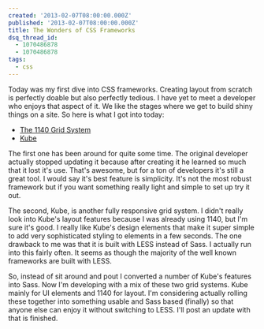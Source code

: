```yaml
---
created: '2013-02-07T08:00:00.000Z'
published: '2013-02-07T08:00:00.000Z'
title: The Wonders of CSS Frameworks
dsq_thread_id:
  - 1070486878
  - 1070486878
tags:
  - css
---
```


Today was my first dive into CSS frameworks. Creating layout from scratch is perfectly doable but also perfectly tedious. I have yet to meet a developer who enjoys that aspect of it. We like the stages where we get to build shiny things on a site. So here is what I got into today:

- [The 1140 Grid System](http://cssgrid.net/)
- [Kube](http://imperavi.com/kube/)

The first one has been around for quite some time. The original developer actually stopped updating it because after creating it he learned so much that it lost it's use. That's awesome, but for a ton of developers it's still a great tool. I would say it's best feature is simplicity. It's not the most robust framework but if you want something really light and simple to set up try it out.

The second, Kube, is another fully responsive grid system. I didn't really look into Kube's layout features because I was already using 1140, but I'm sure it's good. I really like Kube's design elements that make it super simple to add very sophisticated styling to elements in a few seconds. The one drawback to me was that it is built with LESS instead of Sass. I actually run into this fairly often. It seems as though the majority of the well known frameworks are built with LESS.

So, instead of sit around and pout I converted a number of Kube's features into Sass. Now I'm developing with a mix of these two grid systems. Kube mainly for UI elements and 1140 for layout. I'm considering actually rolling these together into something usable and Sass based (finally) so that anyone else can enjoy it without switching to LESS. I'll post an update with that is finished.